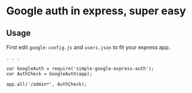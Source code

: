 # Google auth in express, super easy

## Usage
First edit `google-config.js` and `users.json` to fit your express app.
	
	. . .
	
	var GoogleAuth = require('simple-google-express-auth');
	var AuthCheck = GoogleAuth(app);

	app.all('/admin*', AuthCheck);
